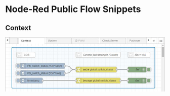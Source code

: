 # Node-Red Public Flow Snippets

## Context
[![COS](Context-Global_flows.jpg)](Context-Global_flows.json)  

